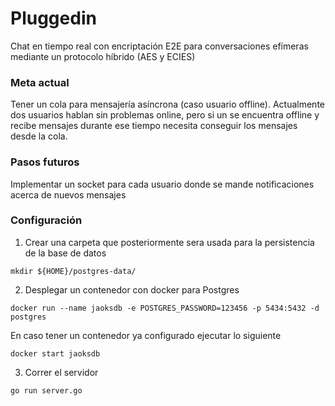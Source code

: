 # Pluggedin

Chat en tiempo real con encriptación E2E para conversaciones efímeras mediante un protocolo híbrido (AES y ECIES)

### Meta actual

Tener un cola para mensajería asíncrona (caso usuario offline). Actualmente dos usuarios hablan sin problemas online, pero si un se encuentra offline y recibe mensajes durante ese tiempo necesita conseguir los mensajes desde la cola.

### Pasos futuros

Implementar un socket para cada usuario donde se mande notificaciones acerca de nuevos mensajes
### Configuración

1. Crear una carpeta que posteriormente sera usada para la persistencia de la base de datos

```
mkdir ${HOME}/postgres-data/
```

2. Desplegar un contenedor con docker para Postgres

```
docker run --name jaoksdb -e POSTGRES_PASSWORD=123456 -p 5434:5432 -d postgres
```

En caso tener un contenedor ya configurado ejecutar lo siguiente
```
docker start jaoksdb
```

3. Correr el servidor

```
go run server.go
```
